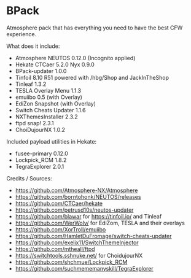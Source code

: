 # BPack

Atmosphere pack that has everything you need to have the best CFW experience.

What does it include:

* Atmosphere NEUTOS 0.12.0 (Incognito applied)
* Hekate CTCaer 5.2.0 Nyx 0.9.0
* BPack-updater 1.0.0
* Tinfoil 8.10 R51 powered with /hbg/Shop and JackInTheShop
* Tinleaf 1.3.2
* TESLA Overlay Menu 1.1.3
* emuiibo 0.5 (with Overlay)
* EdiZon Snapshot (with Overlay)
* Switch Cheats Updater 1.1.6
* NXThemesInstaller 2.3.2
* ftpd snap! 2.3.1
* ChoiDujourNX 1.0.2

Included payload utilities in Hekate:

* fusee-primary 0.12.0
* Lockpick_RCM 1.8.2
* TegraExplorer 2.0.1

Credits / Sources:
* https://github.com/Atmosphere-NX/Atmosphere
* https://github.com/borntohonk/NEUTOS/releases
* https://github.com/CTCaer/hekate
* https://github.com/petrusd10s/neutos-updater
* https://github.com/blawar for https://tinfoil.io/ and Tinleaf
* https://github.com/WerWolv/ for EdiZom, TESLA and their overlays
* https://github.com/XorTroll/emuiibo
* https://github.com/HamletDuFromage/switch-cheats-updater
* https://github.com/exelix11/SwitchThemeInjector
* https://github.com/mtheall/ftpd
* https://switchtools.sshnuke.net/ for ChoidujourNX
* https://github.com/shchmue/Lockpick_RCM
* https://github.com/suchmememanyskill/TegraExplorer
